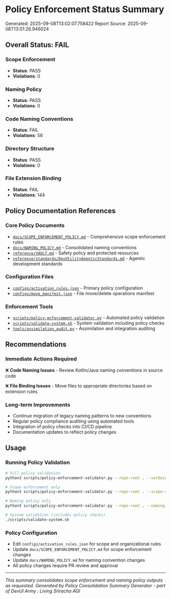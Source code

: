 # Policy Enforcement Status Summary

Generated: 2025-09-08T13:02:07.758422
Report Source: 2025-09-08T13:01:26.946024

## Overall Status: FAIL

### Scope Enforcement
- **Status**: PASS
- **Violations**: 0

### Naming Policy
- **Status**: PASS
- **Violations**: 0

### Code Naming Conventions
- **Status**: FAIL
- **Violations**: 56

### Directory Structure
- **Status**: PASS
- **Violations**: 0

### File Extension Binding
- **Status**: FAIL
- **Violations**: 144

## Policy Documentation References

### Core Policy Documents
- [`docs/SCOPE_ENFORCEMENT_POLICY.md`](docs/SCOPE_ENFORCEMENT_POLICY.md) - Comprehensive scope enforcement rules
- [`docs/NAMING_POLICY.md`](docs/NAMING_POLICY.md) - Consolidated naming conventions
- [`reference/VAULT.md`](reference/VAULT.md) - Safety policy and protected resources
- [`reference/standards/DevUtilityAgenticStandards.md`](reference/standards/DevUtilityAgenticStandards.md) - Agentic development standards

### Configuration Files
- [`configs/activation_rules.json`](configs/activation_rules.json) - Primary policy configuration
- [`configs/move_manifest.json`](configs/move_manifest.json) - File move/delete operations manifest

### Enforcement Tools
- [`scripts/policy-enforcement-validator.py`](scripts/policy-enforcement-validator.py) - Automated policy validation
- [`scripts/validate-system.sh`](scripts/validate-system.sh) - System validation including policy checks
- [`tools/assimilation_audit.py`](tools/assimilation_audit.py) - Assimilation and integration auditing

## Recommendations

### Immediate Actions Required

❌ **Code Naming Issues** - Review Kotlin/Java naming conventions in source code

❌ **File Binding Issues** - Move files to appropriate directories based on extension rules


### Long-term Improvements
- Continue migration of legacy naming patterns to new conventions
- Regular policy compliance auditing using automated tools
- Integration of policy checks into CI/CD pipeline
- Documentation updates to reflect policy changes

## Usage

### Running Policy Validation
```bash
# Full policy validation
python3 scripts/policy-enforcement-validator.py --repo-root . --verbose

# Scope enforcement only
python3 scripts/policy-enforcement-validator.py --repo-root . --scope-only

# Naming policy only  
python3 scripts/policy-enforcement-validator.py --repo-root . --naming-only

# System validation (includes policy checks)
./scripts/validate-system.sh
```

### Policy Configuration
- Edit `configs/activation_rules.json` for scope and organizational rules
- Update `docs/SCOPE_ENFORCEMENT_POLICY.md` for scope enforcement changes
- Update `docs/NAMING_POLICY.md` for naming convention changes
- All policy changes require PR review and approval

---

*This summary consolidates scope enforcement and naming policy outputs as requested.*
*Generated by Policy Consolidation Summary Generator - part of DevUl Army : Living Sriracha AGI*
